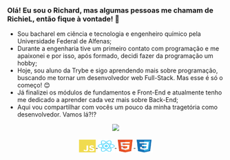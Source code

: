 ### Olá! Eu sou o Richard, mas algumas pessoas me chamam de RichieL, então fique à vontade! 👋

- Sou bacharel em ciência e tecnologia e engenheiro químico pela Universidade Federal de Alfenas;
- Durante a engenharia tive um primeiro contato com programação e me apaixonei e por isso, após formado, decidi fazer da programação um hobby;
- Hoje, sou aluno da Trybe e sigo aprendendo mais sobre programação, buscando me tornar um desenvolvedor web Full-Stack. Mas esse é só o começo! 😊
- Já finalizei os módulos de fundamentos e Front-End e atualmente tenho me dedicado a aprender cada vez mais sobre Back-End;
- Aqui vou compartilhar com vocês um pouco da minha tragetória como desenvolvedor. Vamos lá?!?

<div align="center">
  <a href="https://github.com/rwsleal">
  <img height="180em" src="https://github-readme-stats.vercel.app/api?username=rwsleal&show_icons=true&theme=dracula&include_all_commits=true&count_private=true"/>
</div>
  
 <div align="center" style="display: inline_block"><br>
  <img align="center" alt="Richiel-Js" height="30" width="40" src="https://raw.githubusercontent.com/devicons/devicon/master/icons/javascript/javascript-plain.svg">
  <img align="center" alt="Richiel-React" height="30" width="40" src="https://raw.githubusercontent.com/devicons/devicon/master/icons/react/react-original.svg">
  <img align="center" alt="Richiel-HTML" height="30" width="40" src="https://raw.githubusercontent.com/devicons/devicon/master/icons/html5/html5-original.svg">
  <img align="center" alt="Richiel-CSS" height="30" width="40" src="https://raw.githubusercontent.com/devicons/devicon/master/icons/css3/css3-original.svg">
</div>
<!--
**Richard-Leal/Richard-Leal** is a ✨ _special_ ✨ repository because its `README.md` (this file) appears on your GitHub profile.

Here are some ideas to get you started:

- 🔭 I’m currently working on ...
- 🌱 I’m currently learning ...
- 👯 I’m looking to collaborate on ...
- 🤔 I’m looking for help with ...
- 💬 Ask me about ...
- 📫 How to reach me: ...
- 😄 Pronouns: ...
- ⚡ Fun fact: ...
-->
